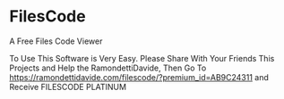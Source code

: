 # FilesCode
A Free Files Code Viewer

To Use This Software is Very Easy. Please Share With Your Friends This Projects and Help the RamondettiDavide, Then Go To https://ramondettidavide.com/filescode/?premium_id=AB9C24311 and Receive FILESCODE PLATINUM
